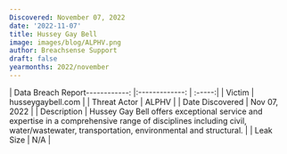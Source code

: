 ```yaml
---
Discovered: November 07, 2022
date: '2022-11-07'
title: Hussey Gay Bell
image: images/blog/ALPHV.png
author: Breachsense Support
draft: false
yearmonths: 2022/november
---
```


| Data Breach Report------------:     |:-------------:    | :-----:|
| Victim      | husseygaybell.com      | 
| Threat Actor      | ALPHV      | 
| Date Discovered      | Nov 07, 2022      | 
| Description      | Hussey Gay Bell offers exceptional service and expertise in a comprehensive range of disciplines including civil, water/wastewater, transportation, environmental and structural.      | 
| Leak Size      | N/A      | 

